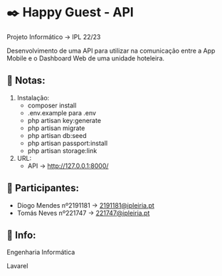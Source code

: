 # ✒️ Happy Guest - API
Projeto Informático -> IPL 22/23

Desenvolvimento de uma API para utilizar na comunicação
entre a App Mobile e o Dashboard Web de uma unidade hoteleira.

## 📖 Notas:
1. Instalação: 
    * composer install
    * .env.example para .env
    * php artisan key:generate
    * php artisan migrate
    * php artisan db:seed
    * php artisan passport:install
    * php artisan storage:link
2. URL:
    * API -> http://127.0.0.1:8000/

## 🧑 Participantes:
* Diogo Mendes nº2191181 -> 2191181@ipleiria.pt
* Tomás Neves nº221747 -> 221747@ipleiria.pt

## 🔧 Info:
Engenharia Informática

Lavarel
